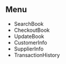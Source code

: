 ## Menu
  - SearchBook
  - CheckoutBook
  - UpdateBook
  - CustomerInfo
  - SupplierInfo
  - TransactionHistory
